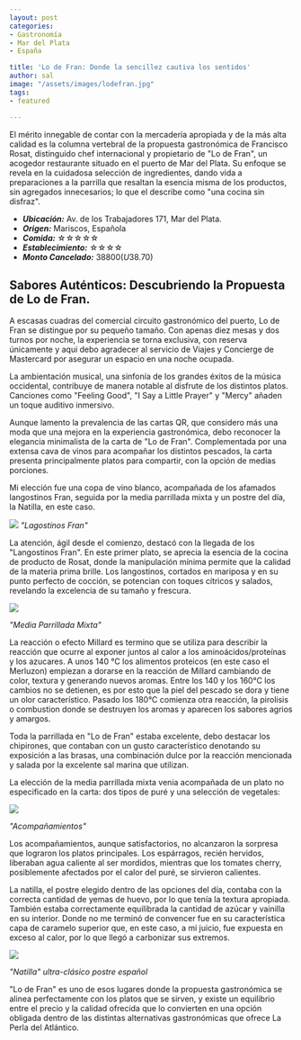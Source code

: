 ```yaml
---
layout: post
categories:
- Gastronomía
- Mar del Plata
- España

title: 'Lo de Fran: Donde la sencillez cautiva los sentidos'
author: sal
image: "/assets/images/lodefran.jpg"
tags:
- featured

---
```

El mérito innegable de contar con la mercadería apropiada y de la más alta calidad es la columna vertebral de la propuesta gastronómica de Francisco Rosat, distinguido chef internacional y propietario de "Lo de Fran", un acogedor restaurante situado en el puerto de Mar del Plata. Su enfoque se revela en la cuidadosa selección de ingredientes, dando vida a preparaciones a la parrilla que resaltan la esencia misma de los productos, sin agregados innecesarios; lo que el describe como "una cocina sin disfraz".

* **_Ubicación:_** Av. de los Trabajadores 171, Mar del Plata.
* **_Origen:_** Mariscos, Española
* **_Comida:_** ☆☆☆☆☆
* **_Establecimiento:_** ☆☆☆☆
* **_Monto Cancelado:_** $38800 (U$38.70)
  
## Sabores Auténticos: Descubriendo la Propuesta de Lo de Fran.

A escasas cuadras del comercial circuito gastronómico del puerto, Lo de Fran se distingue por su pequeño tamaño. Con apenas diez mesas y dos turnos por noche, la experiencia se torna exclusiva, con reserva únicamente y aqui debo agradecer al servicio de Viajes y Concierge de Mastercard por asegurar un espacio en una noche ocupada.

La ambientación musical, una sinfonía de los grandes éxitos de la música occidental, contribuye de manera notable al disfrute de los distintos platos. Canciones como "Feeling Good", "I Say a Little Prayer" y "Mercy" añaden un toque auditivo inmersivo.

Aunque lamento la prevalencia de las cartas QR, que considero más una moda que una mejora en la experiencia gastronómica, debo reconocer la elegancia minimalista de la carta de "Lo de Fran". Complementada por una extensa cava de vinos para acompañar los distintos pescados, la carta presenta principalmente platos para compartir, con la opción de medias porciones.

Mi elección fue una copa de vino blanco, acompañada de los afamados langostinos Fran, seguida por la media parrillada mixta y un postre del día, la Natilla, en este caso.

![](/assets/images/langostinos-fran.jpg)
_"Lagostinos Fran"_

La atención, ágil desde el comienzo, destacó con la llegada de los "Langostinos Fran". En este primer plato, se aprecia la esencia de la cocina de producto de Rosat, donde la manipulación mínima permite que la calidad de la materia prima brille. Los langostinos, cortados en mariposa y en su punto perfecto de cocción, se potencian con toques cítricos y salados, revelando la excelencia de su tamaño y frescura.

![](/assets/images/parrillada-mixta.jpg)

_"Media Parrillada Mixta"_

La reacción o efecto Millard es termino que se utiliza para describir la reacción que ocurre al exponer juntos al calor a los aminoácidos/proteínas y los azucares. A unos 140 °C los alimentos proteicos (en este caso el Merluzon) empiezan a dorarse en la reacción de Millard cambiando de color, textura y generando nuevos aromas. Entre los 140 y los 160°C los cambios no se detienen, es por esto que la piel del pescado se dora y tiene un olor característico. Pasado los 180°C comienza otra reacción, la pirolisis o combustion donde se destruyen los aromas y aparecen los sabores agrios y amargos.

Toda la parrillada en "Lo de Fran" estaba excelente, debo destacar los chipirones, que contaban con un gusto característico denotando su exposición a las brasas, una combinación dulce por la reacción mencionada y salada por la excelente sal marina que  utilizan.

La elección de la media parrillada mixta venia acompañada de un plato no especificado en la carta: dos tipos de puré y una selección de vegetales:

![](/assets/images/acomp.jpg)

_"Acompañamientos"_

Los acompañamientos, aunque satisfactorios, no alcanzaron la sorpresa que lograron los platos principales. Los espárragos, recién hervidos, liberaban agua caliente al ser mordidos, mientras que los tomates cherry, posiblemente afectados por el calor del puré, se sirvieron calientes. 

La natilla, el postre elegido dentro de las opciones del día, contaba con la correcta cantidad de yemas de huevo, por lo que tenía la textura apropiada. También estaba correctamente equilibrada la cantidad de azúcar y vainilla en su interior. Donde no me terminó de convencer fue en su característica capa de caramelo superior que, en este caso, a mi juicio, fue expuesta en exceso al calor, por lo que llegó a carbonizar sus extremos.

![](/assets/images/natilla.jpg)

_"Natilla" ultra-clásico postre español_

"Lo de Fran" es uno de esos lugares donde la propuesta gastronómica se alinea perfectamente con los platos que se sirven, y existe un equilibrio entre el precio y la calidad ofrecida que lo convierten en una opción obligada dentro de las distintas alternativas gastronómicas que ofrece La Perla del Atlántico.
